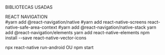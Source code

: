 BIBLIOTECAS USADAS

REACT NAVIGATION  
#yarn add @react-navigation/native
#yarn add react-native-screens react-native-safe-area-context
#yarn add @react-navigation/native-stack
yarn add @react-navigation/elements
yarn add react-native-elements
npm install --save react-native-vector-icons

npx react-native run-android
        OU
npm start

